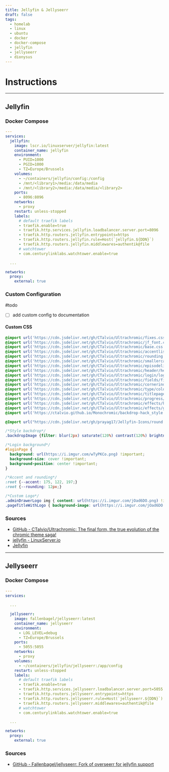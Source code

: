 ```yaml
---
title: Jellyfin & Jellyseerr
draft: false
tags:
  - homelab
  - linux
  - ubuntu
  - docker
  - docker-compose
  - jellyfin
  - jellyseerr
  - dionysus
---
```


# Instructions

---

## Jellyfin

### Docker Compose
```yaml title="containers/jellyfin/docker-compose.yml"
---
services:
  jellyfin:
    image: lscr.io/linuxserver/jellyfin:latest
    container_name: jellyfin
    environment:
      - PUID=1000
      - PGID=1000
      - TZ=Europe/Brussels
    volumes:
      - ~/containers/jellyfin/config:/config
      - /mnt/<library1>/media:/data/media
      - /mnt/<library2>/media:/data/media/<library2>
    ports:
      - 8096:8096
    networks:
      - proxy
    restart: unless-stopped
    labels:
      # default traefik labels
      - traefik.enable=true
      - traefik.http.services.jellyfin.loadbalancer.server.port=8096
      - traefik.http.routers.jellyfin.entrypoints=https
      - traefik.http.routers.jellyfin.rule=Host(`jellyfin.${DDN}`)
      - traefik.http.routers.jellyfin.middlewares=authentik@file
      # watchtower
      - com.centurylinklabs.watchtower.enable=true

  ...

networks:
  proxy:
    external: true
```

### Custom Configuration
#todo 
- [ ] add custom config to documentation

#### Custom CSS
```css
@import url('https://cdn.jsdelivr.net/gh/CTalvio/Ultrachromic/fixes.css');
@import url('https://cdn.jsdelivr.net/gh/CTalvio/Ultrachromic/jf_font.css');
@import url('https://cdn.jsdelivr.net/gh/CTalvio/Ultrachromic/base.css');
@import url('https://cdn.jsdelivr.net/gh/CTalvio/Ultrachromic/accentlist.css');
@import url('https://cdn.jsdelivr.net/gh/CTalvio/Ultrachromic/rounding.css');
@import url('https://cdn.jsdelivr.net/gh/CTalvio/Ultrachromic/smallercast.css');
@import url('https://cdn.jsdelivr.net/gh/CTalvio/Ultrachromic/episodelist/episodes_compactlist.css');
@import url('https://cdn.jsdelivr.net/gh/CTalvio/Ultrachromic/header/header_transparent.css');
@import url('https://cdn.jsdelivr.net/gh/CTalvio/Ultrachromic/login/login_minimalistic.css');
@import url('https://cdn.jsdelivr.net/gh/CTalvio/Ultrachromic/fields/fields_noborder.css');
@import url('https://cdn.jsdelivr.net/gh/CTalvio/Ultrachromic/cornerindicator/indicator_corner.css');
@import url('https://cdn.jsdelivr.net/gh/CTalvio/Ultrachromic/type/colorful.css');
@import url('https://cdn.jsdelivr.net/gh/CTalvio/Ultrachromic/titlepage/title_banner-logo.css');
@import url('https://cdn.jsdelivr.net/gh/CTalvio/Ultrachromic/progress/floating.css');
@import url('https://cdn.jsdelivr.net/gh/CTalvio/Ultrachromic/effects/hoverglow.css');
@import url('https://cdn.jsdelivr.net/gh/CTalvio/Ultrachromic/effects/glassy.css');
@import url('https://ctalvio.github.io/Monochromic/backdrop-hack_style.css');

@Import url("https://cdn.jsdelivr.net/gh/prayag17/Jellyfin-Icons/round.css");

/*Style backdrop*/
.backdropImage {filter: blur(2px) saturate(120%) contrast(120%) brightness(40%);}

/*Login background*/
#loginPage {
  background: url(https://i.imgur.com/wTyPKCo.png) !important;
  background-size: cover !important;
  background-position: center !important;
}

/*Accent and rounding*/
:root {--accent: 175, 122, 197;}
:root {--rounding: 12px;}

/*Custom Logo*/
.adminDrawerLogo img { content: url(https://i.imgur.com/jOad6DO.png) !important; } imgLogoIcon { content: url(https://i.imgur.com/jOad6DO.png) !important; }
.pageTitleWithLogo { background-image: url(https://i.imgur.com/jOad6DO.png) !important; }
```

### Sources
- [GitHub - CTalvio/Ultrachromic: The final form, the true evolution of the chromic theme saga!](https://github.com/CTalvio/Ultrachromic)
- [jellyfin - LinuxServer.io](https://docs.linuxserver.io/images/docker-jellyfin/)
- [Jellyfin](https://jellyfin.org/docs/)

---

## Jellyseerr

### Docker Compose
```yaml title="containers/jellyfin/docker-compose.yml"
---
services:
  
  ...

  jellyseerr:
    image: fallenbagel/jellyseerr:latest
    container_name: jellyseerr
    environment:
      - LOG_LEVEL=debug
      - TZ=Europe/Brussels
    ports:
      - 5055:5055
    networks:
      - proxy
    volumes:
      - ~/containers/jellyfin/jellyseerr:/app/config
    restart: unless-stopped
    labels:
      # default traefik labels
      - traefik.enable=true
      - traefik.http.services.jellyseerr.loadbalancer.server.port=5055
      - traefik.http.routers.jellyseerr.entrypoints=https
      - traefik.http.routers.jellyseerr.rule=Host(`jellyseerr.${DDN}`)
      - traefik.http.routers.jellyseerr.middlewares=authentik@file
      # watchtower
      - com.centurylinklabs.watchtower.enable=true

  ...

networks:
  proxy:
    external: true
```

### Sources
- [GitHub - Fallenbagel/jellyseerr: Fork of overseerr for jellyfin support](https://github.com/Fallenbagel/jellyseerr)